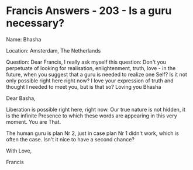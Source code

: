 # Francis Answers - 203 - Is a guru necessary?

Name: Bhasha&nbsp;
  
Location: Amsterdam, The Netherlands&nbsp;

Question: Dear Francis, I really ask myself this question: Don't you perpetuate of looking for realisation, enlightenment, truth, love - in the future, when you suggest that a guru is needed to realize one Self? Is it not only possible right here right now? I love your expression of truth and thought I needed to meet you, but is that so? Loving you Bhasha

Dear Basha,

Liberation is possible right here, right now. Our true nature is not hidden, it is the infinite Presence to which these words are appearing in this very moment. You are That.&nbsp;

The human guru is plan Nr 2, just in case plan Nr 1 didn't work, which is often the case. Isn't it nice to have a second chance?

With Love,

Francis

